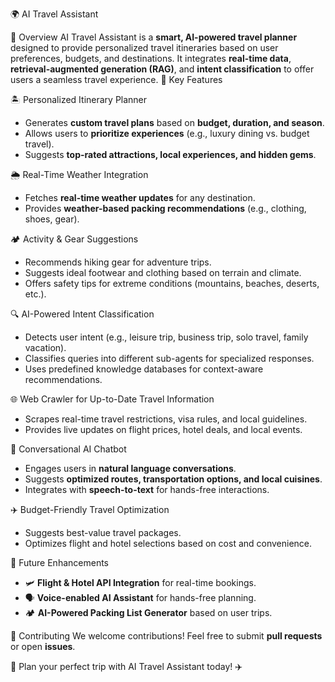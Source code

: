 🌍 AI Travel Assistant

🚀 Overview
AI Travel Assistant is a **smart, AI-powered travel planner** designed to provide personalized travel itineraries based on user preferences, budgets, and destinations. It integrates **real-time data**, **retrieval-augmented generation (RAG)**, and **intent classification** to offer users a seamless travel experience.
 🎯 Key Features

🏝️ Personalized Itinerary Planner
- Generates **custom travel plans** based on **budget, duration, and season**.
- Allows users to **prioritize experiences** (e.g., luxury dining vs. budget travel).
- Suggests **top-rated attractions, local experiences, and hidden gems**.

🌦️ Real-Time Weather Integration
- Fetches **real-time weather updates** for any destination.
- Provides **weather-based packing recommendations** (e.g., clothing, shoes, gear).

🏕️ Activity & Gear Suggestions
- Recommends hiking gear for adventure trips.
- Suggests ideal footwear and clothing based on terrain and climate.
- Offers safety tips for extreme conditions (mountains, beaches, deserts, etc.).

🔍 AI-Powered Intent Classification
- Detects user intent (e.g., leisure trip, business trip, solo travel, family vacation).
- Classifies queries into different sub-agents for specialized responses.
- Uses predefined knowledge databases for context-aware recommendations.

🌐 Web Crawler for Up-to-Date Travel Information
- Scrapes real-time travel restrictions, visa rules, and local guidelines.
- Provides live updates on flight prices, hotel deals, and local events.

💬 Conversational AI Chatbot
- Engages users in **natural language conversations**.
- Suggests **optimized routes, transportation options, and local cuisines**.
- Integrates with **speech-to-text** for hands-free interactions.

✈️ Budget-Friendly Travel Optimization
- Suggests best-value travel packages.
- Optimizes flight and hotel selections based on cost and convenience.

🎯 Future Enhancements
- 🛩️ **Flight & Hotel API Integration** for real-time bookings.
- 🗣️ **Voice-enabled AI Assistant** for hands-free planning.
- 🏕️ **AI-Powered Packing List Generator** based on user trips.

🤝 Contributing
We welcome contributions! Feel free to submit **pull requests** or open **issues**.



🚀 Plan your perfect trip with AI Travel Assistant today! ✈️

